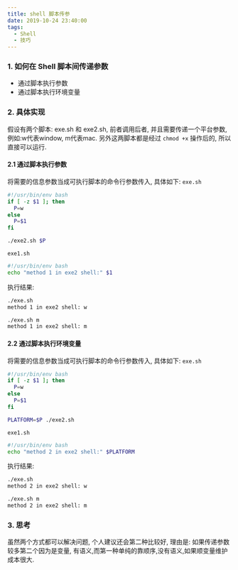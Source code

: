 ```yaml
---
title: shell 脚本传参
date: 2019-10-24 23:40:00
tags:
  - Shell
  - 技巧
---
```


### 1. 如何在 Shell 脚本间传递参数
- 通过脚本执行参数
- 通过脚本执行环境变量

### 2. 具体实现
假设有两个脚本: exe.sh 和 exe2.sh, 前者调用后者, 并且需要传递一个平台参数, 例如:w代表window, m代表mac. 另外这两脚本都是经过 `chmod +x` 操作后的, 所以直接可以运行.

#### 2.1 通过脚本执行参数
将需要的信息参数当成可执行脚本的命令行参数传入, 具体如下:
`exe.sh`
```sh
#!/usr/bin/env bash
if [ -z $1 ]; then
  P=w
else
  P=$1
fi

./exe2.sh $P
```

`exe1.sh`
```sh
#!/usr/bin/env bash
echo "method 1 in exe2 shell:" $1
```
执行结果:
```sh
./exe.sh
method 1 in exe2 shell: w

./exe.sh m
method 1 in exe2 shell: m
```

#### 2.2 通过脚本执行环境变量
将需要的信息参数当成可执行脚本的命令行参数传入, 具体如下:
`exe.sh`
```sh
#!/usr/bin/env bash
if [ -z $1 ]; then
  P=w
else
  P=$1
fi

PLATFORM=$P ./exe2.sh
```

`exe1.sh`
```sh
#!/usr/bin/env bash
echo "method 2 in exe2 shell:" $PLATFORM
```
执行结果:
```sh
./exe.sh
method 2 in exe2 shell: w

./exe.sh m
method 2 in exe2 shell: m
```

### 3. 思考

虽然两个方式都可以解决问题, 个人建议还会第二种比较好, 理由是: 如果传递参数较多第二个因为是变量, 有语义,而第一种单纯的靠顺序,没有语义,如果顺变量维护成本很大.